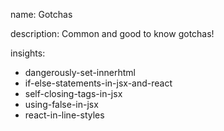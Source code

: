 name: Gotchas

description: Common and good to know gotchas!

insights:
  - dangerously-set-innerhtml
  - if-else-statements-in-jsx-and-react
  - self-closing-tags-in-jsx
  - using-false-in-jsx
  - react-in-line-styles
 
